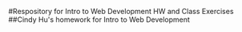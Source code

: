 #Respository for Intro to Web Development HW and Class Exercises
##Cindy Hu's homework for Intro to Web Development
